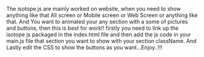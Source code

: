 The isotope.js are mainly worked on website, when you need to show anything like that All screen or Mobile screen or Web Screen or anything like that.  And You want to  animated your any section with a some of pictures and buttons, then this is best for work!!
firstly you need to link up the isotope js packaged in the index.html file and then add the js code in your main.js file that section you want to show with your section className. 
And Lastly edit the CSS to show the buttons as you want...Enjoy..!!!

